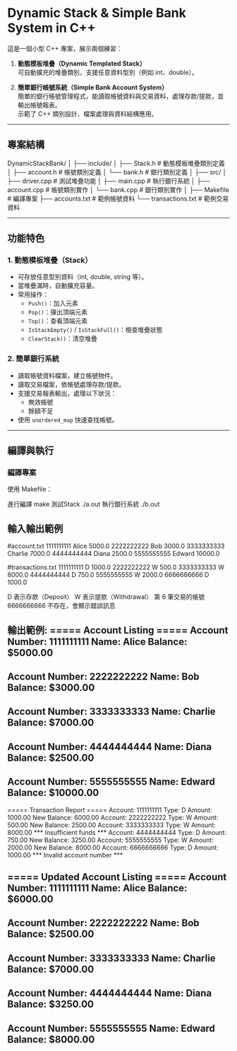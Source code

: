 # Dynamic Stack & Simple Bank System in C++

這是一個小型 C++ 專案，展示兩個練習：

1. **動態模板堆疊（Dynamic Templated Stack）**  
   可自動擴充的堆疊類別，支援任意資料型別（例如 int、double）。

2. **簡單銀行帳號系統（Simple Bank Account System）**  
   簡單的銀行帳號管理程式，能讀取帳號資料與交易資料，處理存款/提款，並輸出帳號報表。  
   示範了 C++ 類別設計、檔案處理與資料結構應用。

---

## 專案結構

DynamicStackBank/
│
├── include/
│ ├── Stack.h # 動態模板堆疊類別定義
│ ├── account.h # 帳號類別定義
│ └── bank.h # 銀行類別定義
│
├── src/
│ ├── driver.cpp # 測試堆疊功能
│ ├── main.cpp # 執行銀行系統
│ ├── account.cpp # 帳號類別實作
│ └── bank.cpp # 銀行類別實作
│
├── Makefile # 編譯專案
├── accounts.txt # 範例帳號資料
└── transactions.txt # 範例交易資料


---

## 功能特色

### 1. 動態模板堆疊（Stack）
- 可存放任意型別資料（int, double, string 等）。
- 當堆疊滿時，自動擴充容量。
- 常用操作：
  - `Push()`：加入元素
  - `Pop()`：彈出頂端元素
  - `Top()`：查看頂端元素
  - `IsStackEmpty()` / `IsStackFull()`：檢查堆疊狀態
  - `ClearStack()`：清空堆疊

### 2. 簡單銀行系統
- 讀取帳號資料檔案，建立帳號物件。
- 讀取交易檔案，依帳號處理存款/提款。
- 支援交易報表輸出，處理以下狀況：
  - 無效帳號
  - 餘額不足
- 使用 `unordered_map` 快速查找帳號。

---

## 編譯與執行

### 編譯專案
使用 Makefile：

進行編譯 make
測試Stack ./a.out
執行銀行系統 ./b.out


## 輸入輸出範例

#account.txt
1111111111 Alice 5000.0
2222222222 Bob 3000.0
3333333333 Charlie 7000.0
4444444444 Diana 2500.0
5555555555 Edward 10000.0

#transactions.txt
1111111111 D 1000.0
2222222222 W 500.0
3333333333 W 8000.0
4444444444 D 750.0
5555555555 W 2000.0
6666666666 D 1000.0


D 表示存款（Deposit）
W 表示提款（Withdrawal）
第 6 筆交易的帳號 6666666666 不存在，會顯示錯誤訊息

輸出範例:
===== Account Listing =====
Account Number: 1111111111
Name: Alice
Balance: $5000.00
--------------------------
Account Number: 2222222222
Name: Bob
Balance: $3000.00
--------------------------
Account Number: 3333333333
Name: Charlie
Balance: $7000.00
--------------------------
Account Number: 4444444444
Name: Diana
Balance: $2500.00
--------------------------
Account Number: 5555555555
Name: Edward
Balance: $10000.00
--------------------------

===== Transaction Report =====
Account: 1111111111 Type: D Amount: 1000.00 New Balance: 6000.00
Account: 2222222222 Type: W Amount: 500.00 New Balance: 2500.00
Account: 3333333333 Type: W Amount: 8000.00 *** Insufficient funds ***
Account: 4444444444 Type: D Amount: 750.00 New Balance: 3250.00
Account: 5555555555 Type: W Amount: 2000.00 New Balance: 8000.00
Account: 6666666666 Type: D Amount: 1000.00 *** Invalid account number ***

===== Updated Account Listing =====
Account Number: 1111111111
Name: Alice
Balance: $6000.00
--------------------------
Account Number: 2222222222
Name: Bob
Balance: $2500.00
--------------------------
Account Number: 3333333333
Name: Charlie
Balance: $7000.00
--------------------------
Account Number: 4444444444
Name: Diana
Balance: $3250.00
--------------------------
Account Number: 5555555555
Name: Edward
Balance: $8000.00
--------------------------
